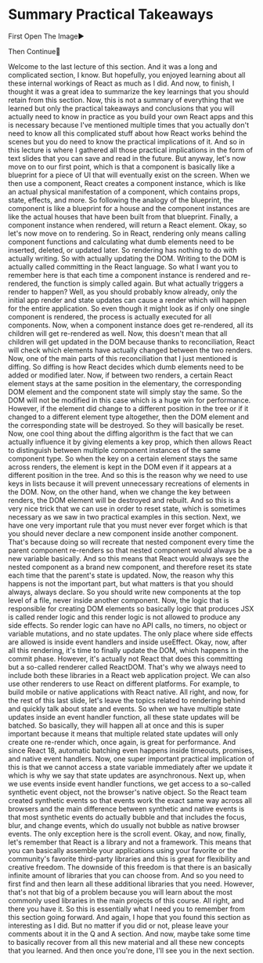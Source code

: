 # Summary Practical Takeaways

First Open The Image▶️

Then Continue🔽

Welcome to the last lecture of this section. And it was a long and complicated section, I know. But hopefully, you enjoyed learning about all these internal workings of React as much as I did. And now, to finish, I thought it was a great idea to summarize the key learnings that you should retain from this section. Now, this is not a summary of everything that we learned but only the practical takeaways and conclusions that you will actually need to know in practice as you build your own React apps and this is necessary because I've mentioned multiple times that you actually don't need to know all this complicated stuff about how React works behind the scenes but you do need to know the practical implications of it. And so in this lecture is where I gathered all those practical implications in the form of text slides that you can save and read in the future. But anyway, let's now move on to our first point, which is that a component is basically like a blueprint for a piece of UI that will eventually exist on the screen. When we then use a component, React creates a component instance, which is like an actual physical manifestation of a component, which contains props, state, effects, and more. So following the analogy of the blueprint, the component is like a blueprint for a house and the component instances are like the actual houses that have been built from that blueprint. Finally, a component instance when rendered, will return a React element. Okay, so let's now move on to rendering. So in React, rendering only means calling component functions and calculating what dumb elements need to be inserted, deleted, or updated later. So rendering has nothing to do with actually writing. So with actually updating the DOM. Writing to the DOM is actually called committing in the React language. So what I want you to remember here is that each time a component instance is rendered and re-rendered, the function is simply called again. But what actually triggers a render to happen? Well, as you should probably know already, only the initial app render and state updates can cause a render which will happen for the entire application. So even though it might look as if only one single component is rendered, the process is actually executed for all components. Now, when a component instance does get re-rendered, all its children will get re-rendered as well. Now, this doesn't mean that all children will get updated in the DOM because thanks to reconciliation, React will check which elements have actually changed between the two renders. Now, one of the main parts of this reconciliation that I just mentioned is diffing. So diffing is how React decides which dumb elements need to be added or modified later. Now, if between two renders, a certain React element stays at the same position in the elementary, the corresponding DOM element and the component state will simply stay the same. So the DOM will not be modified in this case which is a huge win for performance. However, if the element did change to a different position in the tree or if it changed to a different element type altogether, then the DOM element and the corresponding state will be destroyed. So they will basically be reset. Now, one cool thing about the diffing algorithm is the fact that we can actually influence it by giving elements a key prop, which then allows React to distinguish between multiple component instances of the same component type. So when the key on a certain element stays the same across renders, the element is kept in the DOM even if it appears at a different position in the tree. And so this is the reason why we need to use keys in lists because it will prevent unnecessary recreations of elements in the DOM. Now, on the other hand, when we change the key between renders, the DOM element will be destroyed and rebuilt. And so this is a very nice trick that we can use in order to reset state, which is sometimes necessary as we saw in two practical examples in this section. Next, we have one very important rule that you must never ever forget which is that you should never declare a new component inside another component. That's because doing so will recreate that nested component every time the parent component re-renders so that nested component would always be a new variable basically. And so this means that React would always see the nested component as a brand new component, and therefore reset its state each time that the parent's state is updated. Now, the reason why this happens is not the important part, but what matters is that you should always, always declare. So you should write new components at the top level of a file, never inside another component. Now, the logic that is responsible for creating DOM elements so basically logic that produces JSX is called render logic and this render logic is not allowed to produce any side effects. So render logic can have no API calls, no timers, no object or variable mutations, and no state updates. The only place where side effects are allowed is inside event handlers and inside useEffect. Okay, now, after all this rendering, it's time to finally update the DOM, which happens in the commit phase. However, it's actually not React that does this committing but a so-called renderer called ReactDOM. That's why we always need to include both these libraries in a React web application project. We can also use other renderers to use React on different platforms. For example, to build mobile or native applications with React native. All right, and now, for the rest of this last slide, let's leave the topics related to rendering behind and quickly talk about state and events. So when we have multiple state updates inside an event handler function, all these state updates will be batched. So basically, they will happen all at once and this is super important because it means that multiple related state updates will only create one re-render which, once again, is great for performance. And since React 18, automatic batching even happens inside timeouts, promises, and native event handlers. Now, one super important practical implication of this is that we cannot access a state variable immediately after we update it which is why we say that state updates are asynchronous. Next up, when we use events inside event handler functions, we get access to a so-called synthetic event object, not the browser's native object. So the React team created synthetic events so that events work the exact same way across all browsers and the main difference between synthetic and native events is that most synthetic events do actually bubble and that includes the focus, blur, and change events, which do usually not bubble as native browser events. The only exception here is the scroll event. Okay, and now, finally, let's remember that React is a library and not a framework. This means that you can basically assemble your applications using your favorite or the community's favorite third-party libraries and this is great for flexibility and creative freedom. The downside of this freedom is that there is an basically infinite amount of libraries that you can choose from. And so you need to first find and then learn all these additional libraries that you need. However, that's not that big of a problem because you will learn about the most commonly used libraries in the main projects of this course. All right, and there you have it. So this is essentially what I need you to remember from this section going forward. And again, I hope that you found this section as interesting as I did. But no matter if you did or not, please leave your comments about it in the Q and A section. And now, maybe take some time to basically recover from all this new material and all these new concepts that you learned. And then once you're done, I'll see you in the next section.
